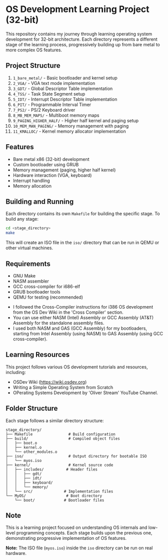 # OS Development Learning Project (32-bit)

This repository contains my journey through learning operating system development for 32-bit architecture. Each directory represents a different stage of the learning process, progressively building up from bare metal to more complex OS features.

## Project Structure

1. `1_bare_metal/` - Basic bootloader and kernel setup
2. `2_VGA/` - VGA text mode implementation
3. `3_GDT/` - Global Descriptor Table implementation
4. `4_TSS/` - Task State Segment setup
5. `5_IDT/` - Interrupt Descriptor Table implementation
6. `6_PIT/` - Programmable Interval Timer
7. `7_PS2/` - PS/2 Keyboard driver
8. `8_MB_MEM_MAPS/` - Multiboot memory maps
9. `9_PAGING_HIGHER_HALF/` - Higher half kernel and paging setup
10. `10_MEM_MAN_PAGING/` - Memory management with paging
11. `11_KMALLOC/` - Kernel memory allocator implementation

## Features

- Bare metal x86 (32-bit) development
- Custom bootloader using GRUB
- Memory management (paging, higher half kernel)
- Hardware interaction (VGA, keyboard)
- Interrupt handling
- Memory allocation

## Building and Running

Each directory contains its own `Makefile` for building the specific stage. To build any stage:

```bash
cd <stage_directory>
make
```

This will create an ISO file in the `iso/` directory that can be run in QEMU or other virtual machines.

## Requirements

- GNU Make
- NASM assembler
- GCC cross-compiler for i686-elf
- GRUB bootloader tools
- QEMU for testing (recommended)

* I followed the Cross-Compiler instructions for i386 OS development from the OS Dev Wiki in the 'Cross Compiler' section.
* You can use either NASM (Intel) Assembly or GCC Assembly (AT&T) Assembly for the standalone assembly files.
* I used both NASM and GAS (GCC Assembly) for my bootloaders, starting from Intel Assembly (using NASM) to GAS Assembly (using GCC cross-compiler).

## Learning Resources

This project follows various OS development tutorials and resources, including:
- OSDev Wiki (https://wiki.osdev.org)
- Writing a Simple Operating System from Scratch
- OPerating Systems Development by 'Oliver Stream' YouTube Channel.

## Folder Structure

Each stage follows a similar directory structure:

```
stage_directory/
├── Makefile                # Build configuration
├── build/                  # Compiled object files
│   ├── boot.o
│   ├── kernel.o
│   └── other_modules.o
├── iso/                    # Output directory for bootable ISO
│   └── myos.iso
├── kernel/                 # Kernel source code
│   ├── includes/          # Header files
│   │   ├── gdt/
│   │   ├── idt/
│   │   ├── keyboard/
│   │   └── memory/
│   └── src/              # Implementation files
└── MyOS/                  # Boot directory
    └── boot/             # Bootloader files
```

## Note

This is a learning project focused on understanding OS internals and low-level programming concepts. Each stage builds upon the previous one, demonstrating progressive implementation of OS features.

**Note:** The ISO file (`myos.iso`) inside the `iso` directory can be run on real hardware. 
